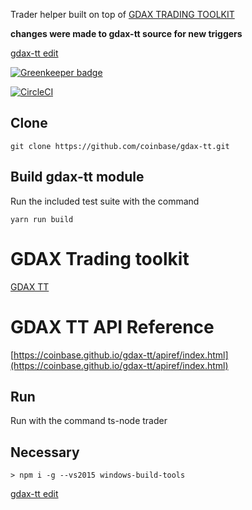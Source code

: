 Trader helper built on top of [GDAX TRADING TOOLKIT](https://github.com/coinbase/gdax-tt)

**changes were made to gdax-tt source for new triggers**  

   [gdax-tt edit](https://github.com/vahurtad/gdax-tt)


[![Greenkeeper badge](https://badges.greenkeeper.io/vahurtad/TraderFeed.svg?style=flat-square)](https://greenkeeper.io/)

[![CircleCI](https://circleci.com/gh/vahurtad/TraderFeed/tree/master.svg?style=svg)](https://circleci.com/gh/vahurtad/TraderFeed/tree/master)

## Clone
    git clone https://github.com/coinbase/gdax-tt.git 

## Build gdax-tt module
 Run the included test suite with the command

    yarn run build

# GDAX Trading toolkit
[GDAX TT ](https://github.com/coinbase/gdax-tt)

# GDAX TT API Reference
[https://coinbase.github.io/gdax-tt/apiref/index.html](https://coinbase.github.io/gdax-tt/apiref/index.html)

## Run
 Run with the command
    ts-node trader
## Necessary
    > npm i -g --vs2015 windows-build-tools
   [gdax-tt edit](https://github.com/vahurtad/gdax-tt)
